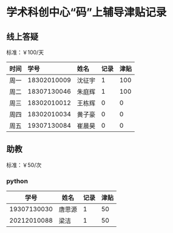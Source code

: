 # 学术科创中心“码”上辅导津贴记录

## 线上答疑

标准：￥100/天  

| 时间 | 学号 | 姓名   | 记录 | 津贴 |
| ---- | :--- | :----- | ---- | ---- |
| 周一 |18302010009| 沈征宇 | 1    | 100    |
| 周二 |18307130046| 朱庭辉 | 1    | 100    |
| 周三 |18302010012| 王栋辉 | 0    | 0    |
| 周四 |18302010034| 黄子豪 | 0    | 0    |
| 周五 |19307130084| 崔晨昊 | 0    | 0    |

## 助教

标准：￥50/次

### python

| 学号        | 姓名   | 记录 | 津贴 |
| ----------- | ------ | ---- | ---- |
| 19307130030 | 唐思源 | 1    | 50    |
| 20212010088 | 梁洁   | 1    | 50    |

